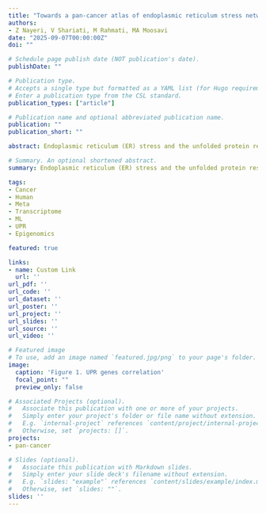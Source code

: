 ```yaml
---
title: "Towards a pan-cancer atlas of endoplasmic reticulum stress network"
authors:
- Z Nayeri, V Shariati, M Rahmati, MA Moosavi 
date: "2025-09-07T00:00:00Z"
doi: ""

# Schedule page publish date (NOT publication's date).
publishDate: ""

# Publication type.
# Accepts a single type but formatted as a YAML list (for Hugo requirements).
# Enter a publication type from the CSL standard.
publication_types: ["article"]

# Publication name and optional abbreviated publication name.
publication: ""
publication_short: ""

abstract: Endoplasmic reticulum (ER) stress and the unfolded protein response (UPR) pathway play pivotal roles in cancer progression and therapy resistance, yet their pan-cancer dynamics and clinical implications remain poorly understood. This study presents a comprehensive analysis of ER stress and UPR pathway activity across 32 cancer types using The Cancer Genome Atlas (TCGA) data. By integrating gene-centric and pathway-centric approaches, including single-sample Gene Set Enrichment Analysis (ssGSEA), we characterized the expression landscape, tumor microenvironment interactions, and clinical relevance of UPR signaling. Our results revealed coordinated ER stress gene expression patterns in primary tumors, with UPR pathway activity significantly elevated in most cancers compared to adjacent normal tissues. Tumor purity inversely correlated with ER stress activity, underscoring microenvironmental influences. Differential expression analysis identified 61 UPR-related genes dysregulated across cancers, with IRE1 and PERK branches predominantly upregulated. Clinically, elevated UPR activity correlated with poor prognosis, advanced tumor stages, and resistance to therapies targeting EGFR, chromatin remodeling, and DNA repair. Co-expression networks highlighted UPR interactions with DNA repair and extracellular matrix pathways, while hallmark pathway analysis linked UPR to mTORC1 signaling, hypoxia, and epithelial-mesenchymal transition. Immune profiling revealed UPR-associated shifts in cytotoxic T cells and macrophages, suggesting microenvironmental modulation. Drug response analysis demonstrated UPR-mediated resistance to EGFR inhibitors and PARP inhibitors, implicating IRE1 as a key contributor. This study establishes the UPR as a central regulator of cancer progression, offering insights into its dual roles in tumor survival and therapy resistance. Our findings advocate for UPR pathway inhibition as a promising strategy to enhance treatment efficacy, particularly in lung, gastrointestinal, and kidney cancers.

# Summary. An optional shortened abstract.
summary: Endoplasmic reticulum (ER) stress and the unfolded protein response (UPR) pathway play pivotal roles in cancer progression and therapy resistance, yet their pan-cancer dynamics and clinical implications remain poorly understood. This study presents a comprehensive analysis of ER stress and UPR pathway activity across 32 cancer types using The Cancer Genome Atlas (TCGA) data. By integrating gene-centric and pathway-centric approaches, including single-sample Gene Set Enrichment Analysis (ssGSEA), we characterized the expression landscape, tumor microenvironment interactions, and clinical relevance of UPR signaling. Our results revealed coordinated ER stress gene expression patterns in primary tumors, with UPR pathway activity significantly elevated in most cancers compared to adjacent normal tissues. Tumor purity inversely correlated with ER stress activity, underscoring microenvironmental influences. Differential expression analysis identified 61 UPR-related genes dysregulated across cancers, with IRE1 and PERK branches predominantly upregulated. Clinically, elevated UPR activity correlated with poor prognosis, advanced tumor stages, and resistance to therapies targeting EGFR, chromatin remodeling, and DNA repair. Co-expression networks highlighted UPR interactions with DNA repair and extracellular matrix pathways, while hallmark pathway analysis linked UPR to mTORC1 signaling, hypoxia, and epithelial-mesenchymal transition. Immune profiling revealed UPR-associated shifts in cytotoxic T cells and macrophages, suggesting microenvironmental modulation. Drug response analysis demonstrated UPR-mediated resistance to EGFR inhibitors and PARP inhibitors, implicating IRE1 as a key contributor. This study establishes the UPR as a central regulator of cancer progression, offering insights into its dual roles in tumor survival and therapy resistance. Our findings advocate for UPR pathway inhibition as a promising strategy to enhance treatment efficacy, particularly in lung, gastrointestinal, and kidney cancers.

tags:
- Cancer
- Human
- Meta
- Transcriptome
- ML
- UPR
- Epigenomics

featured: true

links:
- name: Custom Link
  url: ''
url_pdf: ''
url_code: ''
url_dataset: ''
url_poster: ''
url_project: ''
url_slides: ''
url_source: ''
url_video: ''

# Featured image
# To use, add an image named `featured.jpg/png` to your page's folder. 
image:
  caption: 'Figure 1. UPR genes correlation'
  focal_point: ""
  preview_only: false

# Associated Projects (optional).
#   Associate this publication with one or more of your projects.
#   Simply enter your project's folder or file name without extension.
#   E.g. `internal-project` references `content/project/internal-project/index.md`.
#   Otherwise, set `projects: []`.
projects:
- pan-cancer

# Slides (optional).
#   Associate this publication with Markdown slides.
#   Simply enter your slide deck's filename without extension.
#   E.g. `slides: "example"` references `content/slides/example/index.md`.
#   Otherwise, set `slides: ""`.
slides: ''
---
```

